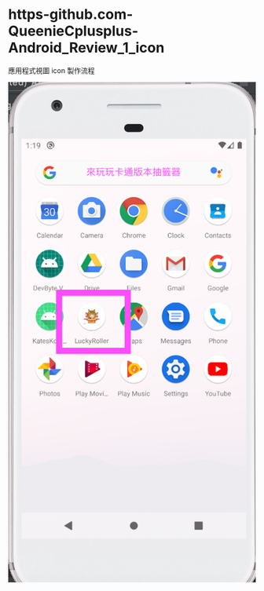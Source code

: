 # https-github.com-QueenieCplusplus-Android_Review_1_icon
應用程式視圖 icon 製作流程

![](https://raw.githubusercontent.com/QueenieCplusplus/Android_Review_1_icon/main/output.png)
